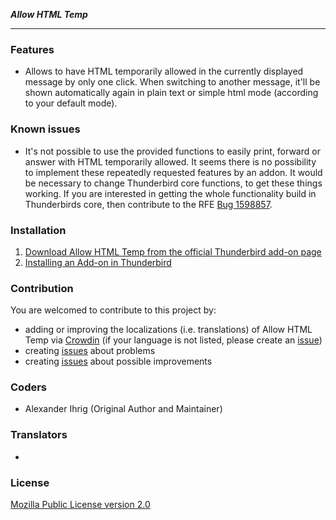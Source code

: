 ***Allow HTML Temp***

--------

### Features

* Allows to have HTML temporarily allowed in the currently displayed message by only one click. When switching to another message, it'll be shown automatically again in plain text or simple html mode (according to your default mode).

### Known issues

* It's not possible to use the provided functions to easily print, forward or answer with HTML temporarily allowed. It seems there is no possibility to implement these repeatedly requested features by an addon. It would be necessary to change Thunderbird core functions, to get these things working. If you are interested in getting the whole functionality build in Thunderbirds core, then contribute to the RFE [Bug 1598857](https://bugzilla.mozilla.org/show_bug.cgi?id=1598857).

### Installation

1. [Download Allow HTML Temp from the official Thunderbird add-on page](https://addons.thunderbird.net/addon/allow-html-temp/)
2. [Installing an Add-on in Thunderbird](https://support.mozilla.org/kb/installing-addon-thunderbird)


### Contribution

You are welcomed to contribute to this project by:
* adding or improving the localizations (i.e. translations) of Allow HTML Temp via [Crowdin](https://crowdin.com/project/allow-html-temp) (if your language is not listed, please create an [issue](https://gitlab.com/ThunderbirdMailDE/allow-html-temp/issues/))
* creating [issues](https://gitlab.com/ThunderbirdMailDE/allow-html-temp/issues/) about problems
* creating [issues](https://gitlab.com/ThunderbirdMailDE/allow-html-temp/issues/) about possible improvements


### Coders

* Alexander Ihrig (Original Author and Maintainer)

### Translators

* 


### License

[Mozilla Public License version 2.0](https://gitlab.com/ThunderbirdMailDE/allow-html-temp/LICENSE)